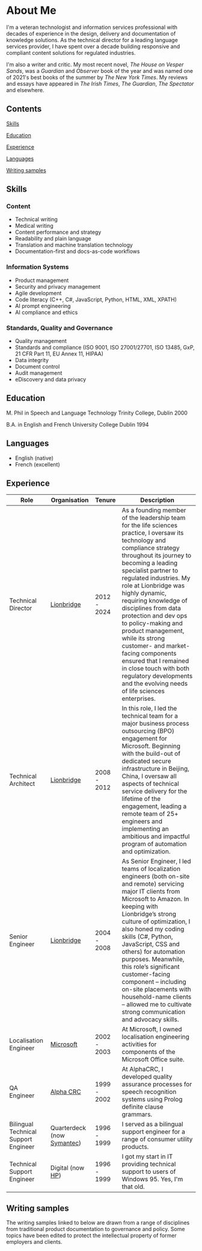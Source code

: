 # About Me

I'm a veteran technologist and information services professional with decades of experience in the design, delivery and documentation of knowledge solutions. As the technical director for a leading language services provider, I have spent over a decade building responsive and compliant content solutions for regulated industries.

I'm also a writer and critic. My most recent novel, *The House on Vesper Sands*, was a *Guardian* and *Observer* book of the year and was named one of 2021's best books of the summer by *The New York Times*. My reviews and essays have appeared in *The Irish Times*, *The Guardian*, *The Spectator* and elsewhere.

## Contents

[Skills](#skills)

[Education](#education)

[Experience](#experience)

[Languages](#languages)

[Writing samples](#writing-samples)



## Skills

### Content

- Technical writing
- Medical writing
- Content performance and strategy
- Readability and plain language
- Translation and machine translation technology
- Documentation-first and docs-as-code workflows

### Information Systems

- Product management
- Security and privacy management
- Agile development
- Code literacy (C++, C#, JavaScript, Python, HTML, XML, XPATH)
- AI prompt engineering
- AI compliance and ethics


### Standards, Quality and Governance

- Quality management
- Standards and compliance (ISO 9001, ISO 27001/27701, ISO 13485, GxP, 21 CFR Part 11, EU Annex 11, HIPAA)
- Data integrity
- Document control
- Audit management
- eDiscovery and data privacy


## Education

M. Phil in Speech and Language Technology
Trinity College, Dublin
2000

B.A. in English and French
University College Dublin
1994

## Languages

- English (native)
- French (excellent)


## Experience


| Role | Organisation | Tenure | Description |
| ----- | ----- | ----- | ------------- |
| Technical Director | [Lionbridge](lionbridge.com) | 2012 - 2024 | As a founding member of the leadership team for the life sciences practice, I oversaw its technology and compliance strategy throughout its journey to becoming a leading specialist partner to regulated industries. My role at Lionbridge was highly dynamic, requiring knowledge of disciplines from data protection and dev ops to policy-making and product management, while its strong customer- and market-facing components ensured that I remained in close touch with both regulatory developments and the evolving needs of life sciences enterprises. |
| Technical Architect | [Lionbridge](lionbridge.com) | 2008 - 2012 | In this role, I led the technical team for a major business process outsourcing (BPO) engagement for Microsoft. Beginning with the build-out of dedicated secure infrastructure in Beijing, China, I oversaw all aspects of technical service delivery for the lifetime of the engagement, leading a remote team of 25+ engineers and implementing an ambitious and impactful program of automation and optimization. |
| Senior Engineer | [Lionbridge](lionbridge.com) | 2004 - 2008 | As Senior Engineer, I led teams of localization engineers (both on-site and remote) servicing major IT clients from Microsoft to Amazon. In keeping with Lionbridge’s strong culture of optimization, I also honed my coding skills (C#, Python, JavaScript, CSS and others) for automation purposes. Meanwhile, this role’s significant customer-facing component – including on-site placements with household-name clients – allowed me to cultivate strong communication and advocacy skills. |
| Localisation Engineer | [Microsoft](microsoft.com) | 2002 - 2003 | At Microsoft, I owned localisation engineering activities for components of the Microsoft Office suite. |
| QA Engineer | [Alpha CRC](alphacrc.com) | 1999 - 2002 | At AlphaCRC, I developed quality assurance processes for speech recognition systems using Prolog definite clause grammars. |
| Bilingual Technical Support Engineer | Quarterdeck \(now [Symantec](https://symantec.com)\) | 1996 - 1999|I served as a bilingual support engineer for a range of consumer utility products. |
| Technical Support Engineer| Digital \(now [HP](https://hp.com)\) | 1996 - 1999 | I got my start in IT providing technical support to users of Windows 95. Yes, I'm that old. |


## Writing samples

The writing samples linked to below are drawn from a range of disciplines from traditional product documentation to governance and policy. Some topics have been edited to protect the intellectual property of former employers and clients.

